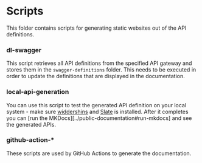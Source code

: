 # Scripts

This folder contains scripts for generating static websites out of the API definitions.

### dl-swagger

This script retrieves all API definitions from the specified API gateway and stores them in the `swagger-definitions` folder. This needs to be executed in order to update the definitions that are displayed in the documentation.

### local-api-generation

 You can use this script to test the generated API definition on your local system - make sure [widdershins][widdershins] and [Slate][slate] is installed. After it completes you can [run the MKDocs][../public-documentation#run-mkdocs] and see the generated APIs.

### github-action-*

These scripts are used by GitHub Actions to generate the documentation.
 
[widdershins]: https://github.com/mermade/widdershins
[slate]: https://github.com/slatedocs/slate